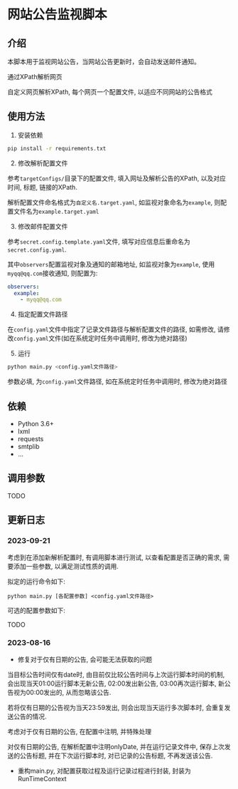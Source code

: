 # 网站公告监视脚本

## 介绍

本脚本用于监视网站公告，当网站公告更新时，会自动发送邮件通知。

通过XPath解析网页

自定义网页解析XPath, 每个网页一个配置文件, 以适应不同网站的公告格式


## 使用方法

1. 安装依赖

```bash
pip install -r requirements.txt
```

2. 修改解析配置文件

参考`targetConfigs/`目录下的配置文件, 填入网址及解析公告的XPath,
以及对应时间, 标题, 链接的XPath.

解析配置文件命名格式为`自定义名.target.yaml`, 
如监视对象命名为`example`, 则配置文件名为`example.target.yaml`

3. 修改邮件配置文件

参考`secret.config.template.yaml`文件, 
填写对应信息后重命名为`secret.config.yaml`.

其中`observers`配置监视对象及通知的邮箱地址, 如监视对象为`example`, 
使用`myqq@qq.com`接收通知, 则配置为:

```yaml
observers:
  example:
    - myqq@qq.com
```

4. 指定配置文件路径

在`config.yaml`文件中指定了记录文件路径与解析配置文件的路径,
如需修改, 请修改`config.yaml`文件(如在系统定时任务中调用时, 修改为绝对路径)

5. 运行

```bash
python main.py <config.yaml文件路径>
```

参数必填, 为`config.yaml`文件路径, 
如在系统定时任务中调用时, 修改为绝对路径


## 依赖

- Python 3.6+
- lxml
- requests
- smtplib
- ...


## 调用参数

TODO


## 更新日志

### 2023-09-21

考虑到在添加新解析配置时, 有调用脚本进行测试, 以查看配置是否正确的需求, 
需要添加一些参数, 以满足测试性质的调用. 

拟定的运行命令如下: 

```shell
python main.py [各配置参数] <config.yaml文件路径>
```

可选的配置参数如下: 

TODO

### 2023-08-16

- 修复对于仅有日期的公告, 会可能无法获取的问题

当目标公告时间仅有date时, 由目前仅比较公告时间与上次运行脚本时间的机制, 
会出现当天01:00运行脚本无新公告, 02:00发出新公告, 03:00再次运行脚本, 
新公告视为00:00发出的, 从而忽略该公告. 

若将仅有日期的公告视为当天23:59发出, 则会出现当天运行多次脚本时, 
会重复发送公告的情况.

考虑对于仅有日期的公告, 在配置中注明, 并特殊处理

对仅有日期的公告, 在解析配置中注明onlyDate, 并在运行记录文件中, 
保存上次发送的公告标题, 
并在下次运行脚本时, 对已记录的公告标题, 不再发送该公告. 



- 重构main.py, 对配置获取过程及运行记录过程进行封装, 
封装为RunTimeContext


